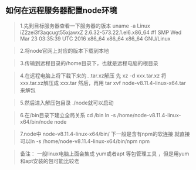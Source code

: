 ## 如何在远程服务器配置node环境
>1.先到目标服务器查看一下服务器的版本
>uname -a
>Linux iZ2zei3f3aqcugt55xjawxZ 2.6.32-573.22.1.el6.x86_64 #1 SMP Wed Mar 23 03:35:39 UTC 2016 x86_64 x86_64 x86_64 GNU/Linux

>2.将node官网上对应的版本下载到本地

>3.传输到远程目录的/home目录下，也就是远程电脑的根目录

>4.在远程电脑上将下载下来的...tar.xz解压
>先 xz -d xxx.tar.xz 将 xxx.tar.xz解压成 xxx.tar 然后，再用 tar xvf node-v8.11.4-linux-x64.tar 来解包

>5.然后进入解压包目录 ./node就可以启动

>6.在/bin目录下建立全局关系 cd /bin
>ln -s /home/node-v8.11.4-linux-x64/bin/node node

>7.node中 node-v8.11.4-linux-x64/bin/ 下一般是含有npm的软连接
>就直接可以ln -s /home/node-v8.11.4-linux-x64/bin/npm npm

>备注： 一般linux电脑上面会集成 yum或者apt 等包管理工具 ，但是用yum 和apt安装的包可能比较老
